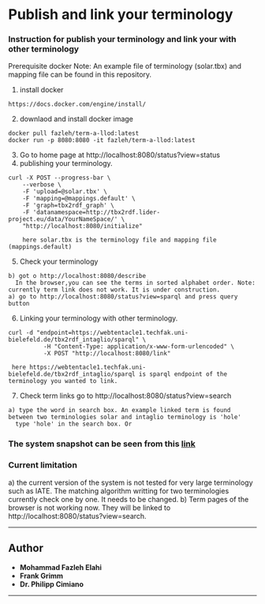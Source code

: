 # Publish and link your terminology
### Instruction for publish your terminology and link your with other terminology
Prerequisite
docker
Note: An example file of terminology (solar.tbx) and mapping file can be found in this repository.

1. install docker
```
https://docs.docker.com/engine/install/
```
2. downlaod and install docker image
```
docker pull fazleh/term-a-llod:latest
docker run -p 8080:8080 -it fazleh/term-a-llod:latest
```
3. Go to home page at http://localhost:8080/status?view=status 
4. publishing your terminology.
```
curl -X POST --progress-bar \
    --verbose \
    -F 'upload=@solar.tbx' \
    -F 'mapping=@mappings.default' \
    -F 'graph=tbx2rdf_graph' \
    -F 'datanamespace=http://tbx2rdf.lider-project.eu/data/YourNameSpace/' \
    "http://localhost:8080/initialize"
    
    here solar.tbx is the terminology file and mapping file (mappings.default)
```
5. Check your terminology
 ```
b) got o http://localhost:8080/describe
   In the browser,you can see the terms in sorted alphabet order. Note: currently term link does not work. It is under construction. 
a) go to http://localhost:8080/status?view=sparql and press query button
```
6. Linking your terminology with other terminology.
```
curl -d "endpoint=https://webtentacle1.techfak.uni-bielefeld.de/tbx2rdf_intaglio/sparql" \
          -H "Content-Type: application/x-www-form-urlencoded" \
          -X POST "http://localhost:8080/link"      
          
 here https://webtentacle1.techfak.uni-bielefeld.de/tbx2rdf_intaglio/sparql is sparql endpoint of the terminology you wanted to link.         
 ```
7. Check term links
  go to http://localhost:8080/status?view=search
 ```
a) type the word in search box. An example linked term is found between two terminologies solar and intaglio terminology is 'hole'
   type 'hole' in the search box. Or
```
### The system snapshot can be seen from this [link](https://github.com/fazleh2010/term-a-llod-demo/blob/master/GuidleLIne.pdf)
### Current limitation
a) the current version of the system is not tested for very large terminology such as IATE. The matching algorithm writting for two terminologies currently check one by one. It needs to be changed.
b) Term pages of the browser is not working now. They will be linked to http://localhost:8080/status?view=search.

---

## Author
* **Mohammad Fazleh Elahi**
* **Frank Grimm**
* **Dr. Philipp Cimiano**



---
